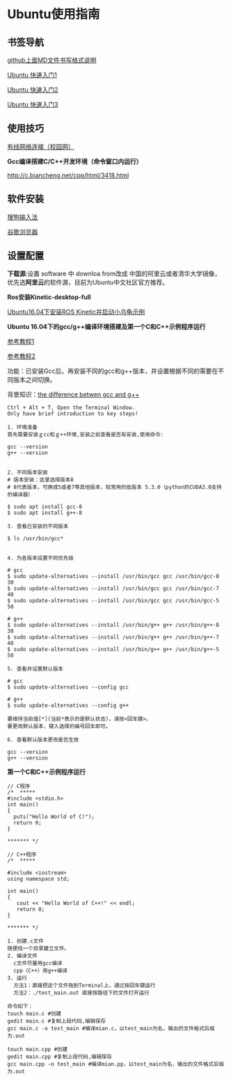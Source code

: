   Ubuntu使用指南
  =============
  
  ## 书签导航
  
  
  [github上面MD文件书写格式说明](https://blog.csdn.net/buzaiQQ/article/details/78182639)
  
  [Ubuntu 快速入门1](https://www.jianshu.com/p/a18e55110cc4)
  
  [Ubuntu 快速入门2](https://blog.csdn.net/Jessica__Land/article/details/80654199)
  
  [Ubuntu 快速入门3](https://blog.csdn.net/chaoshengze/article/details/78012827)

## 使用技巧

  [有线网络连接（校园网）](https://blog.csdn.net/Caoyang_He/article/details/82262199)
  
  **Gcc编译搭建C/C++开发环境（命令窗口内运行）**
  
  http://c.biancheng.net/cpp/html/3418.html
  
  
## 软件安装

  [搜狗输入法](https://www.cnblogs.com/darklights/p/7722861.html)
  
  [谷歌浏览器](https://baijiahao.baidu.com/s?id=1622595992346821550&wfr=spider&for=pc&isFailFlag=1&tdsource)
  
## 设置配置

 **下载源**:设置 software 中 downloa from改成 中国的阿里云或者清华大学镜像，优先选**阿里云**的软件源，目前为Ubuntu中文社区官方推荐。

**Ros安装Kinetic-desktop-full**

[Ubuntu16.04下安装ROS Kinetic并启动小乌龟示例](https://blog.csdn.net/qq_17232031/article/details/79519308)

**Ubuntu 16.04下的gcc/g++编译环境搭建及第一个C和C++示例程序运行**

[参考教程1](https://www.linuxidc.com/Linux/2019-04/158258.htm)

[参考教程2](http://c.biancheng.net/cpp/html/3418.html)

功能：已安装Gcc后，再安装不同的gcc和g++版本，并设置根据不同的需要在不同版本之间切换。

背景知识：[the difference betwen gcc and g++ ](https://www.zhihu.com/question/20940822)

````
Ctrl + Alt + T, Open the Terminal Window.
Only have brief introduction to key steps! 

1. 环境准备
首先需要安装ｇcc和ｇ++环境,安装之前查看是否有安装,使用命令:

gcc --version
g++ --version


2. 不同版本安装
# 版本安装：这里选择版本8
# 8代表版本，可换成5或者7等其他版本，较常用的低版本 5.3.0（python的CUDA3.0支持的编译器）

$ sudo apt install gcc-8
$ sudo apt install g++-8

3. 查看已安装的不同版本

$ ls /usr/bin/gcc*


4. 为各版本设置不同优先级

# gcc
$ sudo update-alternatives --install /usr/bin/gcc gcc /usr/bin/gcc-8 30
$ sudo update-alternatives --install /usr/bin/gcc gcc /usr/bin/gcc-7 40
$ sudo update-alternatives --install /usr/bin/gcc gcc /usr/bin/gcc-5 50

# g++
$ sudo update-alternatives --install /usr/bin/g++ g++ /usr/bin/g++-8 30
$ sudo update-alternatives --install /usr/bin/g++ g++ /usr/bin/g++-7 40
$ sudo update-alternatives --install /usr/bin/g++ g++ /usr/bin/g++-5 50

5. 查看并设置默认版本

# gcc
$ sudo update-alternatives --config gcc

# g++
$ sudo update-alternatives --config g++

要维持当前值[*](当前*表示的是默认状态)，请按<回车键>。
要更改默认版本，键入选择的编号回车即可。

6. 查看默认版本更改是否生效

gcc --version
g++ --version

````

**第一个C和C++示例程序运行**

````
// C程序
/*  *****
#include <stdio.h>
int main()
{
  puts("Hello World of C!");
  return 0;
}

******* */

// C++程序
/*  *****

#include <iostream>
using namespace std;

int main()
{
   cout << "Hello World of C++!" << endl;
   return 0;
}

******* */

1. 创建.c文件
随便找一个目录建立文件。
2. 编译文件
  c文件尽量用gcc编译
  cpp（C++）用g++编译
3. 运行
  方法1：直接把这个文件拖到Terminal上，通过按回车键运行
  方法2：./test_main.out 直接按路径下的文件打开运行

命令如下：
touch main.c #创建
gedit main.c #复制上段代码,编辑保存
gcc main.c -o test_main #编译mian.c，以test_main为名，输出的文件格式后缀为.out

touch main.cpp #创建
gedit main.cpp #复制上段代码,编辑保存
gcc main.cpp -o test_main #编译mian.pp，以test_main为名，输出的文件格式后缀为.out

````
